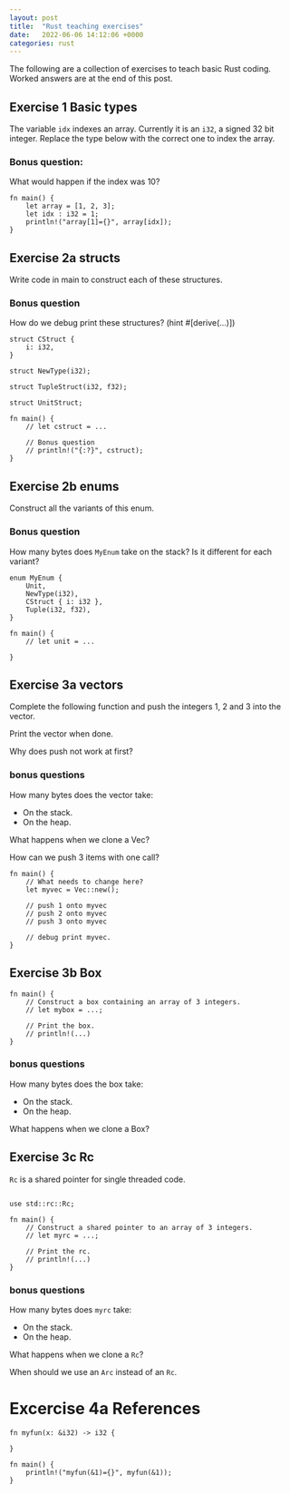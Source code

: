 ```yaml
---
layout: post
title:  "Rust teaching exercises"
date:   2022-06-06 14:12:06 +0000
categories: rust
---
```

The following are a collection of exercises to teach basic Rust
coding. Worked answers are at the end of this post.

## Exercise 1 Basic types

The variable `idx` indexes an array. Currently it is an 
`i32`, a signed 32 bit integer. Replace the type below
with the correct one to index the array.

### Bonus question:

What would happen if the index was 10?

```
fn main() {
    let array = [1, 2, 3];
    let idx : i32 = 1;
    println!("array[1]={}", array[idx]);
}
```

## Exercise 2a structs

Write code in main to construct each of these structures.

### Bonus question

How do we debug print these structures? (hint #[derive(...)])

```
struct CStruct {
    i: i32,
}

struct NewType(i32);

struct TupleStruct(i32, f32);

struct UnitStruct;

fn main() {
    // let cstruct = ...

    // Bonus question
    // println!("{:?}", cstruct);
}

```

## Exercise 2b enums

Construct all the variants of this enum.

### Bonus question

How many bytes does `MyEnum` take on the stack?
Is it different for each variant?

```
enum MyEnum {
    Unit,
    NewType(i32),
    CStruct { i: i32 },
    Tuple(i32, f32),
}

fn main() {
    // let unit = ...

}
```

## Exercise 3a vectors

Complete the following function and push
the integers 1, 2 and 3 into the vector.

Print the vector when done.

Why does push not work at first?

### bonus questions

How many bytes does the vector take:

* On the stack.
* On the heap.

What happens when we clone a Vec?

How can we push 3 items with one call?

```
fn main() {
    // What needs to change here?
    let myvec = Vec::new();

    // push 1 onto myvec
    // push 2 onto myvec
    // push 3 onto myvec

    // debug print myvec.
}
```

## Exercise 3b Box

```
fn main() {
    // Construct a box containing an array of 3 integers.
    // let mybox = ...;

    // Print the box.
    // println!(...)
}
```

### bonus questions

How many bytes does the box take:

* On the stack.
* On the heap.

What happens when we clone a Box?

## Exercise 3c Rc

`Rc` is a shared pointer for single threaded
code.

```

use std::rc::Rc;

fn main() {
    // Construct a shared pointer to an array of 3 integers.
    // let myrc = ...;

    // Print the rc.
    // println!(...)
}
```

### bonus questions

How many bytes does `myrc` take:

* On the stack.
* On the heap.

What happens when we clone a `Rc`?

When should we use an `Arc` instead of an `Rc`.

# Excercise 4a References



```
fn myfun(x: &i32) -> i32 {

}

fn main() {
    println!("myfun(&1)={}", myfun(&1));
}
```
